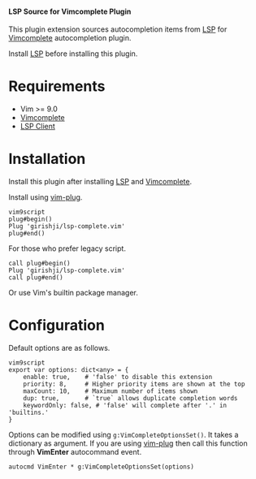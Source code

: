 #### LSP Source for Vimcomplete Plugin

This plugin extension sources autocompletion items from
[LSP](https://github.com/yegappan/lsp) for
[Vimcomplete](https://github.com/girishji/vimcomplete) autocompletion plugin.

Install [LSP](https://github.com/yegappan/lsp) before installing this plugin.

# Requirements

- Vim >= 9.0
- [Vimcomplete](https://github.com/girishji/vimcomplete)
- [LSP Client](https://github.com/yegappan/lsp)

# Installation

Install this plugin after installing [LSP](https://github.com/yegappan/lsp) and
[Vimcomplete](https://github.com/girishji/vimcomplete).

Install using [vim-plug](https://github.com/junegunn/vim-plug).

```
vim9script
plug#begin()
Plug 'girishji/lsp-complete.vim'
plug#end()
```

For those who prefer legacy script.

```
call plug#begin()
Plug 'girishji/lsp-complete.vim'
call plug#end()
```

Or use Vim's builtin package manager.

# Configuration

Default options are as follows.

```
vim9script
export var options: dict<any> = {
    enable: true,    # 'false' to disable this extension
    priority: 8,     # Higher priority items are shown at the top
    maxCount: 10,    # Maximum number of items shown
    dup: true,       # `true` allows duplicate completion words
    keywordOnly: false, # 'false' will complete after '.' in 'builtins.'
}
```

Options can be modified using `g:VimCompleteOptionsSet()`. It takes a
dictionary as argument. If you are using
[vim-plug](https://github.com/junegunn/vim-plug) then call this function through
__VimEnter__ autocommand event.

```
autocmd VimEnter * g:VimCompleteOptionsSet(options)
```
